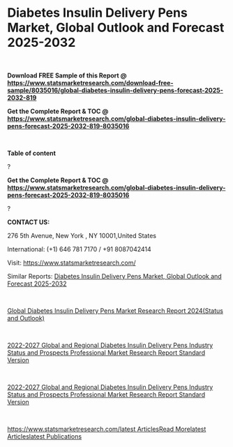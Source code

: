 <h1>Diabetes Insulin Delivery Pens Market, Global Outlook and Forecast 2025-2032</h1><br/><p><strong>Download FREE Sample of this Report @ <a href="https://www.statsmarketresearch.com/download-free-sample/8035016/global-diabetes-insulin-delivery-pens-forecast-2025-2032-819">https://www.statsmarketresearch.com/download-free-sample/8035016/global-diabetes-insulin-delivery-pens-forecast-2025-2032-819</a></strong></p>
 
 
 
 <div><b>Get the Complete Report & TOC @ <a href="https://www.statsmarketresearch.com/global-diabetes-insulin-delivery-pens-forecast-2025-2032-819-8035016">https://www.statsmarketresearch.com/global-diabetes-insulin-delivery-pens-forecast-2025-2032-819-8035016</a></b></div>
 
 
 
 <p><br />
 
 <b>Table of content</b></p>
 
 
 
 <p>? </p>
 
 
 
 <div><b>Get the Complete Report & TOC @ <a href="https://www.statsmarketresearch.com/global-diabetes-insulin-delivery-pens-forecast-2025-2032-819-8035016">https://www.statsmarketresearch.com/global-diabetes-insulin-delivery-pens-forecast-2025-2032-819-8035016</a></b></div>
 
 
 
 <p>? </p>
 
 
 
 <p><b>CONTACT US:</b><br />
 
 276 5th Avenue, New York , NY 10001,United States<br />
 
 International: (+1) 646 781 7170 / +91 8087042414<br />
 
 Visit: <a href="https://www.statsmarketresearch.com/">https://www.statsmarketresearch.com/</a><br />
 
 Similar Reports: <a href="https://www.statsmarketresearch.com/global-diabetes-insulin-delivery-pens-forecast-2025-2032-819-8035016">Diabetes Insulin Delivery Pens Market, Global Outlook and Forecast 2025-2032</a><br />
 
 <br />
 
 <a href="https://www.statsmarketresearch.com/global-diabetes-insulin-delivery-pens-forecast-2025-2032-819-8035016">Global Diabetes Insulin Delivery Pens Market Research Report 2024(Status and Outlook)</a><br />
 
 <br />
 
 <a href="https://www.statsmarketresearch.com/global-diabetes-insulin-delivery-pens-forecast-2025-2032-819-8035016">2022-2027 Global and Regional Diabetes Insulin Delivery Pens Industry Status and Prospects Professional Market Research Report Standard Version</a><br />
 
 <br />
 
 <a href="https://www.statsmarketresearch.com/global-diabetes-insulin-delivery-pens-forecast-2025-2032-819-8035016">2022-2027 Global and Regional Diabetes Insulin Delivery Pens Industry Status and Prospects Professional Market Research Report Standard Version</a><br />
 
 <br />
 
 <a href="https://gyeongbokgung.com">https://www.statsmarketresearch.com/</a><a href="https://hallyeomaritime.com">latest Articles</a><a href="https://jingwansa.com">Read More</a><a href="https://nguoiviet.jp/">latest Articles</a><a href="https://www.intelmarketresearch.com/">latest Publications</a></p>